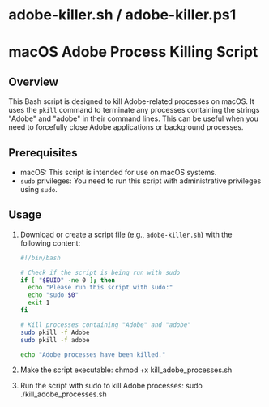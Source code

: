 # adobe-killer.sh / adobe-killer.ps1
# macOS Adobe Process Killing Script

## Overview

This Bash script is designed to kill Adobe-related processes on macOS. It uses the `pkill` command to terminate any processes containing the strings "Adobe" and "adobe" in their command lines. This can be useful when you need to forcefully close Adobe applications or background processes.

## Prerequisites

- macOS: This script is intended for use on macOS systems.
- `sudo` privileges: You need to run this script with administrative privileges using `sudo`.

## Usage

1. Download or create a script file (e.g., `adobe-killer.sh`) with the following content:

   ```bash
   #!/bin/bash

   # Check if the script is being run with sudo
   if [ "$EUID" -ne 0 ]; then
     echo "Please run this script with sudo:"
     echo "sudo $0"
     exit 1
   fi

   # Kill processes containing "Adobe" and "adobe"
   sudo pkill -f Adobe
   sudo pkill -f adobe

   echo "Adobe processes have been killed."

2. Make the script executable: chmod +x kill_adobe_processes.sh
3. Run the script with sudo to kill Adobe processes: sudo ./kill_adobe_processes.sh
